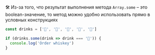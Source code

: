 🛠 Из-за того, что результат выполнения метода `Array.some` – это boolean-значение, то метод можно удобно использовать прямо в условных конструкциях

```js
const drinks = ['🍺', '🍺', '🥃', '🍺', '🍺']

if (drinks.some(drink => drink === '🥃')) {
  console.log('Order whiskey')
}
```
